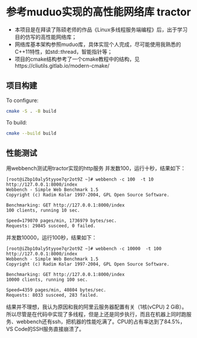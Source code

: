 # 参考muduo实现的高性能网络库 tractor
* 本项目是在拜读了陈硕老师的作品《Linux多线程服务端编程》后，出于学习目的仿写的高性能网络库；
* 网络库基本架构参照muduo库，具体实现个人完成，尽可能使用我熟悉的C++11特性，如std::thread，智能指针等；
* 项目的cmake结构参考了一个cmake教程中的结构，见https://cliutils.gitlab.io/modern-cmake/
## 项目构建
To configure:

```bash
cmake -S . -B build
```


To build:

```bash
cmake --build build
```
## 性能测试
用webbench测试用tractor实现的http服务
并发数100，运行十秒，结果如下：
```
[root@iZbp10aly5tyyoe7qr2ot9Z ~]# webbench -c 100  -t 10 http://127.0.0.1:8000/index
Webbench - Simple Web Benchmark 1.5
Copyright (c) Radim Kolar 1997-2004, GPL Open Source Software.

Benchmarking: GET http://127.0.0.1:8000/index
100 clients, running 10 sec.

Speed=179070 pages/min, 1736979 bytes/sec.
Requests: 29845 susceed, 0 failed.

```
并发数10000，运行100秒，结果如下：
```
[root@iZbp10aly5tyyoe7qr2ot9Z ~]# webbench -c 10000  -t 100 http://127.0.0.1:8000/index
Webbench - Simple Web Benchmark 1.5
Copyright (c) Radim Kolar 1997-2004, GPL Open Source Software.

Benchmarking: GET http://127.0.0.1:8000/index
10000 clients, running 100 sec.

Speed=4359 pages/min, 40804 bytes/sec.
Requests: 8033 susceed, 283 failed.
```
结果并不理想，我认为原因和我的阿里云服务器配置有关（1核(vCPU) 2 GiB）。所以尽管是在代码中实现了多线程，但是上还是同步执行，而且在机器上同时跑服务、webbench还有ssh，把机器的性能吃满了。CPU的占有率达到了84.5%，VS Code的SSH服务直接崩溃了。
